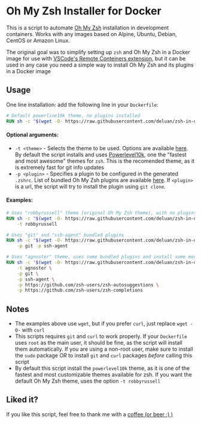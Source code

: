 # Oh My Zsh Installer for Docker

This is a script to automate [Oh My Zsh](https://ohmyz.sh/) installation in development containers.
Works with any images based on Alpine, Ubuntu, Debian, CentOS or Amazon Linux.

The original goal was to simplify setting up `zsh` and Oh My Zsh in a Docker image for use with [VSCode's Remote Conteiners
extension](https://code.visualstudio.com/docs/remote/containers), but it can be used in any case you
need a simple way to install Oh My Zsh and its plugins in a Docker image

## Usage

One line installation: add the following line in your `Dockerfile`:

```Dockerfile
# Default powerline10k theme, no plugins installed
RUN sh -c "$(wget -O- https://raw.githubusercontent.com/deluan/zsh-in-docker/master/zsh-in-docker.sh)"
```

#### Optional arguments:

- `-t <theme>` - Selects the theme to be used. Options are available
  [here](https://github.com/robbyrussell/oh-my-zsh/wiki/Themes). By default the script installs
  and uses [Powerlevel10k](https://github.com/romkatv/powerlevel10k), one the
  "fastest and most awesome" themes for `zsh`. This is the recomended theme, as it is extremely fast
  for git info updates
- `-p <plugin>` - Specifies a plugin to be configured in the generated `.zshrc`. List of bundled
  Oh My Zsh plugins are available [here](https://github.com/robbyrussell/oh-my-zsh/tree/master/plugins).
  If `<plugin>` is a url, the script will try to install the plugin using `git clone`.

#### Examples:

```Dockerfile
# Uses "robbyrussell" theme (original Oh My Zsh theme), with no plugins
RUN sh -c "$(wget -O- https://raw.githubusercontent.com/deluan/zsh-in-docker/master/zsh-in-docker.sh)" -- \
    -t robbyrussell
```

```Dockerfile
# Uses "git" and "ssh-agent" bundled plugins
RUN sh -c "$(wget -O- https://raw.githubusercontent.com/deluan/zsh-in-docker/master/zsh-in-docker.sh)" -- \
    -p git -p ssh-agent
```

```Dockerfile
# Uses "agnoster" theme, uses some bundled plugins and install some more from github
RUN sh -c "$(wget -O- https://raw.githubusercontent.com/deluan/zsh-in-docker/master/zsh-in-docker.sh)" -- \
    -t agnoster \
    -p git \
    -p ssh-agent \
    -p https://github.com/zsh-users/zsh-autosuggestions \
    -p https://github.com/zsh-users/zsh-completions
```

## Notes

- The examples above use `wget`, but if you prefer `curl`, just replace `wget -O-` with `curl`
- This scripts requires `git` and `curl` to work properly. If your `Dockerfile` uses `root` as the
  main user, it should be fine, as the script will install them automatically. If you are using a
  non-root user, make sure to install the `sudo` package _OR_ to install `git` and `curl` packages
  _before_ calling this script
- By default this script install the `powerlevel10k` theme, as it is one of the fastest and most
  customizable themes available for zsh. If you want the default Oh My Zsh theme, uses the option
  `-t robbyrussell`
  
## Liked it?

If you like this script, feel free to thank me with a [coffee (or beer ;) )](https://ko-fi.com/K3K21VMDV)

